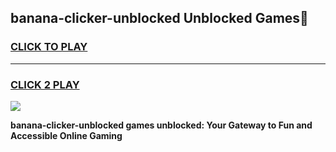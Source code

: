 
## banana-clicker-unblocked Unblocked Games👋
<h3>
<a href="https://news.freeplayer.one?title=banana-clicker-unblocked&ref=16F">CLICK TO PLAY</a></h3>
<hr>

<h3>
<a href="https://news.freeplayer.one?title=banana-clicker-unblocked&ref=16F">CLICK 2 PLAY</a>
  
</h3>

<a href="https://news.freeplayer.one?title=banana-clicker-unblocked&ref=16F/"><img src="https://clearcache.store/games.png"></a>


**banana-clicker-unblocked games unblocked: Your Gateway to Fun and Accessible Online Gaming**
